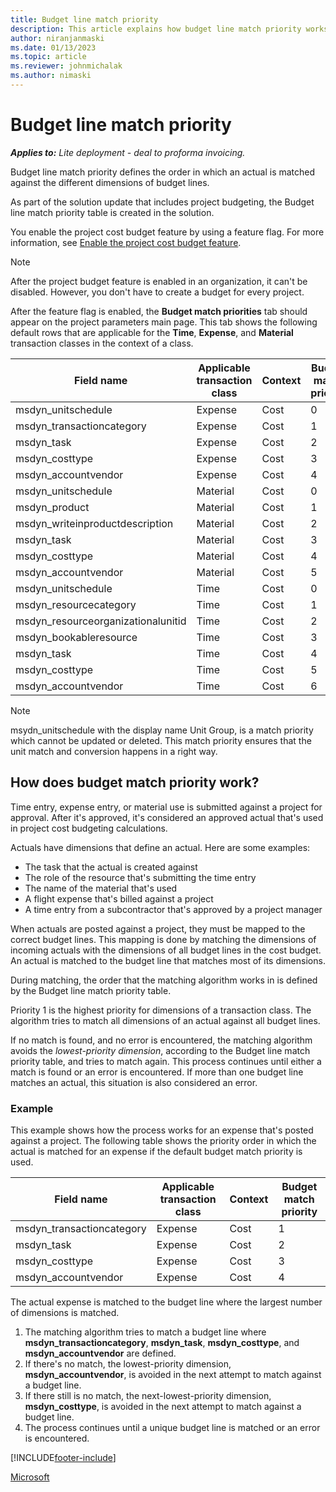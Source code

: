 ```yaml
---
title: Budget line match priority
description: This article explains how budget line match priority works for project budgets.
author: niranjanmaski
ms.date: 01/13/2023
ms.topic: article
ms.reviewer: johnmichalak
ms.author: nimaski
---
```


# Budget line match priority

**_Applies to:_** _Lite deployment - deal to proforma invoicing._

Budget line match priority defines the order in which an actual is matched against the different dimensions of budget lines.

As part of the solution update that includes project budgeting, the Budget line match priority table is created in the solution.

You enable the project cost budget feature by using a feature flag. For more information, see [Enable the project cost budget feature](create-delete-project-budget.md#enable-the-project-cost-budget-feature).

> [!NOTE]
> After the project budget feature is enabled in an organization, it can't be disabled. However, you don't have to create a budget for every project.

After the feature flag is enabled, the **Budget match priorities** tab should appear on the project parameters main page. This tab shows the following default rows that are applicable for the **Time**, **Expense**, and **Material** transaction classes in the context of a class.

| Field name | Applicable transaction class | Context | Budget match priority |
|---|---|---|---|
| msdyn\_unitschedule | Expense | Cost | 0 |
| msdyn\_transactioncategory | Expense | Cost | 1 |
| msdyn\_task | Expense | Cost | 2 |
| msdyn\_costtype | Expense | Cost | 3 |
| msdyn\_accountvendor | Expense | Cost | 4 |
| msdyn\_unitschedule | Material | Cost | 0 |
| msdyn\_product | Material | Cost | 1 |
| msdyn\_writeinproductdescription | Material | Cost | 2 |
| msdyn\_task | Material | Cost | 3 |
| msdyn\_costtype | Material | Cost | 4 |
| msdyn\_accountvendor | Material | Cost | 5 |
| msdyn\_unitschedule | Time | Cost | 0 |
| msdyn\_resourcecategory | Time | Cost | 1 |
| msdyn\_resourceorganizationalunitid | Time | Cost | 2 |
| msdyn\_bookableresource | Time | Cost | 3 |
| msdyn\_task | Time | Cost | 4 |
| msdyn\_costtype | Time | Cost | 5 |
| msdyn\_accountvendor | Time | Cost | 6 |

> [!NOTE]
> msydn_unitschedule with the display name Unit Group, is a match priority which cannot be updated or deleted. This match priority ensures that the unit match and conversion happens in a right way.


## How does budget match priority work?

Time entry, expense entry, or material use is submitted against a project for approval. After it's approved, it's considered an approved actual that's used in project cost budgeting calculations.

Actuals have dimensions that define an actual. Here are some examples:

- The task that the actual is created against
- The role of the resource that's submitting the time entry
- The name of the material that's used
- A flight expense that's billed against a project
- A time entry from a subcontractor that's approved by a project manager

When actuals are posted against a project, they must be mapped to the correct budget lines. This mapping is done by matching the dimensions of incoming actuals with the dimensions of all budget lines in the cost budget. An actual is matched to the budget line that matches most of its dimensions.

During matching, the order that the matching algorithm works in is defined by the Budget line match priority table.

Priority 1 is the highest priority for dimensions of a transaction class. The algorithm tries to match all dimensions of an actual against all budget lines.

If no match is found, and no error is encountered, the matching algorithm avoids the *lowest-priority dimension*, according to the Budget line match priority table, and tries to match again. This process continues until either a match is found or an error is encountered. If more than one budget line matches an actual, this situation is also considered an error.

### Example

This example shows how the process works for an expense that's posted against a project. The following table shows the priority order in which the actual is matched for an expense if the default budget match priority is used.

| Field name | Applicable transaction class | Context | Budget match priority |
|---|---|---|---|
| msdyn\_transactioncategory | Expense | Cost | 1 |
| msdyn\_task | Expense | Cost | 2 |
| msdyn\_costtype | Expense | Cost | 3 |
| msdyn\_accountvendor | Expense | Cost | 4 |

The actual expense is matched to the budget line where the largest number of dimensions is matched.

1. The matching algorithm tries to match a budget line where **msdyn\_transactioncategory**, **msdyn\_task**, **msdyn\_costtype**, and **msdyn\_accountvendor** are defined.
1. If there's no match, the lowest-priority dimension, **msdyn\_accountvendor**, is avoided in the next attempt to match against a budget line.
1. If there still is no match, the next-lowest-priority dimension, **msdyn\_costtype**, is avoided in the next attempt to match against a budget line.
1. The process continues until a unique budget line is matched or an error is encountered.

[!INCLUDE[footer-include](../../includes/footer-banner.md)]

[Microsoft](https://www.microsoft.com)
